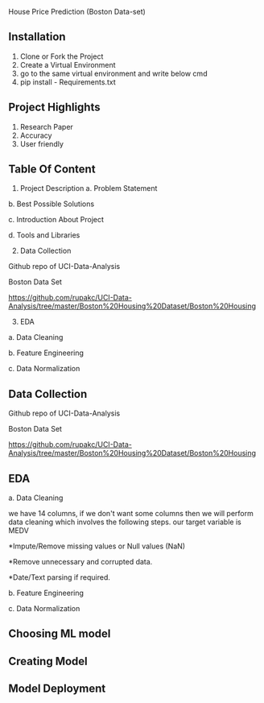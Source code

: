 
House Price Prediction (Boston Data-set)

## Installation 

1. Clone or Fork the Project
2. Create a Virtual Environment
3. go to the same virtual environment and write below cmd
4. pip install - Requirements.txt
   
## Project Highlights

1. Research Paper
2. Accuracy
3. User friendly

## Table Of Content

1. Project Description
a. Problem Statement

b. Best Possible Solutions

c. Introduction About Project

d. Tools and Libraries


2. Data Collection

Github repo of UCI-Data-Analysis

Boston Data Set

https://github.com/rupakc/UCI-Data-Analysis/tree/master/Boston%20Housing%20Dataset/Boston%20Housing

3. EDA

a. Data Cleaning

b. Feature Engineering

c. Data Normalization
## Data Collection 


Github repo of UCI-Data-Analysis

Boston Data Set

https://github.com/rupakc/UCI-Data-Analysis/tree/master/Boston%20Housing%20Dataset/Boston%20Housing
## EDA

a. Data Cleaning

we have 14 columns, if we don't want some columns then we will perform data cleaning which involves the following steps. our target variable is MEDV

*Impute/Remove missing values or Null values (NaN)

*Remove unnecessary and corrupted data.

*Date/Text parsing if required.

b. Feature Engineering

c. Data Normalization
## Choosing ML model
## Creating Model 
## Model Deployment